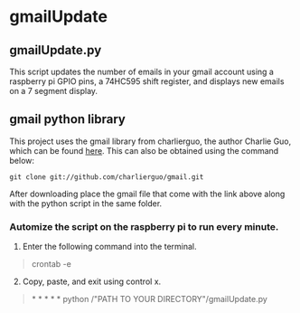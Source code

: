 # gmailUpdate


## gmailUpdate.py
This script updates the number of emails in your gmail account using a raspberry pi GPIO pins, a 74HC595 shift register, and displays new emails on a 7 segment display.

## gmail python library
This project uses the gmail library from charlierguo, the author Charlie Guo, which can be found [here](https://github.com/charlierguo/gmail). This can also be obtained using the command below: 

```
git clone git://github.com/charlierguo/gmail.git
```

After downloading place the gmail file that come with the link above along with the python script in the same folder.


### Automize the script on the raspberry pi to run every minute.

1. Enter the following command into the terminal.
  > crontab -e
  
2. Copy, paste, and exit using control x.
  > \* \* \* \* \* python /"PATH TO YOUR DIRECTORY"/gmailUpdate.py 
  
  
